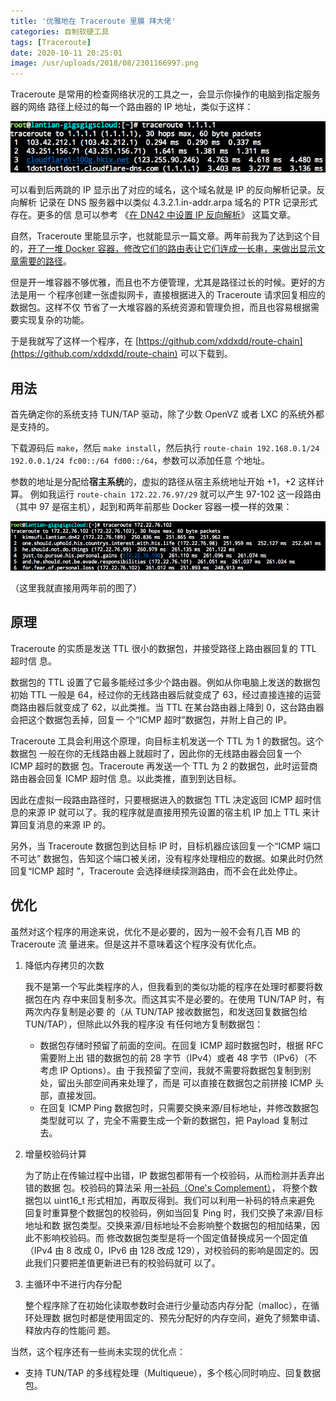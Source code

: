 ```yaml
---
title: '优雅地在 Traceroute 里膜 拜大佬'
categories: 自制软硬工具
tags: [Traceroute]
date: 2020-10-11 20:25:01
image: /usr/uploads/2018/08/2301166997.png
---
```


Traceroute 是常用的检查网络状况的工具之一，会显示你操作的电脑到指定服务器的网络
路径上经过的每一个路由器的 IP 地址，类似于这样：

![Traceroute 示例](../../../../usr/uploads/2018/08/2301166997.png)

可以看到后两跳的 IP 显示出了对应的域名，这个域名就是 IP 的反向解析记录。反向解析
记录在 DNS 服务器中以类似 4.3.2.1.in-addr.arpa 域名的 PTR 记录形式存在。更多的信
息可以参考
《[在 DN42 中设置 IP 反向解析](/article/modify-website/dn42-ip-reverse-record.lantian)》
这篇文章。

自然，Traceroute 里能显示字，也就能显示一篇文章。两年前我为了达到这个目
的，[开了一堆 Docker 容器，修改它们的路由表让它们连成一长串，来做出显示文章需要的路径](/article/modify-computer/worship-in-traceroute.lantian)。

但是开一堆容器不够优雅，而且也不方便管理，尤其是路径过长的时候。更好的方法是用一
个程序创建一张虚拟网卡，直接根据进入的 Traceroute 请求回复相应的数据包。这样不仅
节省了一大堆容器的系统资源和管理负担，而且也容易根据需要实现复杂的功能。

于是我就写了这样一个程序，在
[https://github.com/xddxdd/route-chain](https://github.com/xddxdd/route-chain)
可以下载到。

## 用法

首先确定你的系统支持 TUN/TAP 驱动，除了少数 OpenVZ 或者 LXC 的系统外都是支持的。

下载源码后 `make`，然后 `make install`，然后执行
`route-chain 192.168.0.1/24 192.0.0.1/24 fc00::/64 fd00::/64`，参数可以添加任意
个地址。

参数的地址是分配给**宿主系统**的，虚拟的路径从宿主系统地址开始 +1，+2 这样计算。
例如我运行 `route-chain 172.22.76.97/29` 就可以产生 97-102 这一段路由（其中 97
是宿主机），起到和两年前那些 Docker 容器一模一样的效果：

![Traceroute 效果](../../../../usr/uploads/2018/08/1311499371.png)

（这里我就直接用两年前的图了）

## 原理

Traceroute 的实质是发送 TTL 很小的数据包，并接受路径上路由器回复的 TTL 超时信
息。

数据包的 TTL 设置了它最多能经过多少个路由器。例如从你电脑上发送的数据包初始 TTL
一般是 64，经过你的无线路由器后就变成了 63，经过直接连接的运营商路由器后就变成了
62，以此类推。当 TTL 在某台路由器上降到 0，这台路由器会把这个数据包丢掉，回复一
个“ICMP 超时”数据包，并附上自己的 IP。

Traceroute 工具会利用这个原理，向目标主机发送一个 TTL 为 1 的数据包。这个数据包
一般在你的无线路由器上就超时了，因此你的无线路由器会回复一个 ICMP 超时的数据
包。Traceroute 再发送一个 TTL 为 2 的数据包，此时运营商路由器会回复 ICMP 超时信
息。以此类推，直到到达目标。

因此在虚拟一段路由路径时，只要根据进入的数据包 TTL 决定返回 ICMP 超时信息的来源
IP 就可以了。我的程序就是直接用预先设置的宿主机 IP 加上 TTL 来计算回复消息的来源
IP 的。

另外，当 Traceroute 数据包到达目标 IP 时，目标机器应该回复一个“ICMP 端口不可达”
数据包，告知这个端口被关闭，没有程序处理相应的数据。如果此时仍然回复“ICMP 超时
”，Traceroute 会选择继续探测路由，而不会在此处停止。

## 优化

虽然对这个程序的用途来说，优化不是必要的，因为一般不会有几百 MB 的 Traceroute 流
量进来。但是这并不意味着这个程序没有优化点。

1. 降低内存拷贝的次数

   我不是第一个写此类程序的人，但我看到的类似功能的程序在处理时都要将数据包在内
   存中来回复制多次。而这其实不是必要的。在使用 TUN/TAP 时，有两次内存复制是必要
   的（从 TUN/TAP 接收数据包，和发送回复数据包给 TUN/TAP），但除此以外我的程序没
   有任何地方复制数据包：

   - 数据包存储时预留了前面的空间。在回复 ICMP 超时数据包时，根据 RFC 需要附上出
     错的数据包的前 28 字节（IPv4）或者 48 字节（IPv6）（不考虑 IP Options）。由
     于我预留了空间，我就不需要将数据包复制到别处，留出头部空间再来处理了，而是
     可以直接在数据包之前拼接 ICMP 头部，直接发回。
   - 在回复 ICMP Ping 数据包时，只需要交换来源/目标地址，并修改数据包类型就可以
     了，完全不需要生成一个新的数据包，把 Payload 复制过去。

2. 增量校验码计算

   为了防止在传输过程中出错，IP 数据包都带有一个校验码，从而检测并丢弃出错的数据
   包。校验码的算法采
   用[一补码（One's Complement）](https://zh.wikipedia.org/wiki/%E4%B8%80%E8%A3%9C%E6%95%B8)，
   将整个数据包以 uint16_t 形式相加，再取反得到。我们可以利用一补码的特点来避免
   回复时重算整个数据包的校验码，例如当回复 Ping 时，我们交换了来源/目标地址和数
   据包类型。交换来源/目标地址不会影响整个数据包的相加结果，因此不影响校验码。而
   修改数据包类型是将一个固定值替换成另一个固定值（IPv4 由 8 改成 0，IPv6 由 128
   改成 129），对校验码的影响是固定的。因此我们只要把差值更新进已有的校验码就可
   以了。

3. 主循环中不进行内存分配

   整个程序除了在初始化读取参数时会进行少量动态内存分配（malloc），在循环处理数
   据包时都是使用固定的、预先分配好的内存空间，避免了频繁申请、释放内存的性能问
   题。

当然，这个程序还有一些尚未实现的优化点：

- 支持 TUN/TAP 的多线程处理（Multiqueue），多个核心同时响应、回复数据包。
